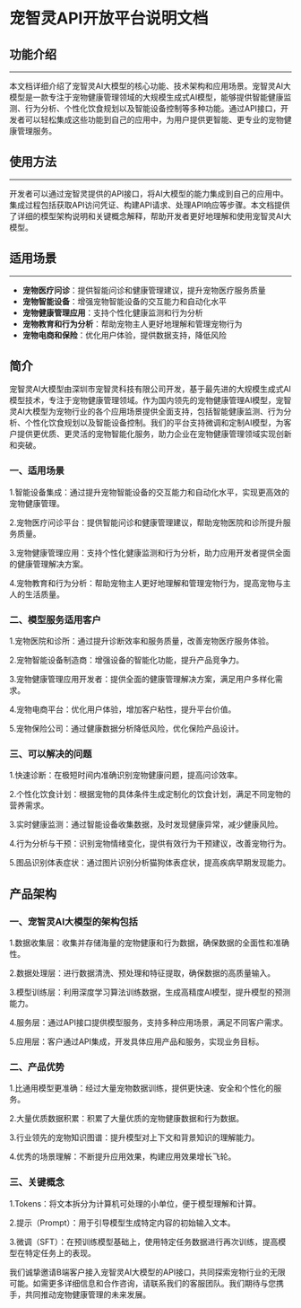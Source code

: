 # 宠智灵API开放平台说明文档

## 功能介绍
---
本文档详细介绍了宠智灵AI大模型的核心功能、技术架构和应用场景。宠智灵AI大模型是一款专注于宠物健康管理领域的大规模生成式AI模型，能够提供智能健康监测、行为分析、个性化饮食规划以及智能设备控制等多种功能。通过API接口，开发者可以轻松集成这些功能到自己的应用中，为用户提供更智能、更专业的宠物健康管理服务。

## 使用方法
---
开发者可以通过宠智灵提供的API接口，将AI大模型的能力集成到自己的应用中。集成过程包括获取API访问凭证、构建API请求、处理API响应等步骤。本文档提供了详细的模型架构说明和关键概念解释，帮助开发者更好地理解和使用宠智灵AI大模型。

## 适用场景
---
- **宠物医疗问诊**：提供智能问诊和健康管理建议，提升宠物医疗服务质量
- **宠物智能设备**：增强宠物智能设备的交互能力和自动化水平
- **宠物健康管理应用**：支持个性化健康监测和行为分析
- **宠物教育和行为分析**：帮助宠物主人更好地理解和管理宠物行为
- **宠物电商和保险**：优化用户体验，提供数据支持，降低风险

## 简介
宠智灵AI大模型由深圳市宠智灵科技有限公司开发，基于最先进的大规模生成式AI模型技术，专注于宠物健康管理领域。作为国内领先的宠物健康管理AI模型，宠智灵AI大模型为宠物行业的各个应用场景提供全面支持，包括智能健康监测、行为分析、个性化饮食规划以及智能设备控制。我们的平台支持微调和定制AI模型，为客户提供更优质、更灵活的宠物智能化服务，助力企业在宠物健康管理领域实现创新和突破。

### 一、适用场景
1.智能设备集成：通过提升宠物智能设备的交互能力和自动化水平，实现更高效的宠物健康管理。

2.宠物医疗问诊平台：提供智能问诊和健康管理建议，帮助宠物医院和诊所提升服务质量。

3.宠物健康管理应用：支持个性化健康监测和行为分析，助力应用开发者提供全面的健康管理解决方案。

4.宠物教育和行为分析：帮助宠物主人更好地理解和管理宠物行为，提高宠物与主人的生活质量。

### 二、模型服务适用客户
1.宠物医院和诊所：通过提升诊断效率和服务质量，改善宠物医疗服务体验。

2.宠物智能设备制造商：增强设备的智能化功能，提升产品竞争力。

3.宠物健康管理应用开发者：提供全面的健康管理解决方案，满足用户多样化需求。

4.宠物电商平台：优化用户体验，增加客户粘性，提升平台价值。

5.宠物保险公司：通过健康数据分析降低风险，优化保险产品设计。

### 三、可以解决的问题
1.快速诊断：在极短时间内准确识别宠物健康问题，提高问诊效率。

2.个性化饮食计划：根据宠物的具体条件生成定制化的饮食计划，满足不同宠物的营养需求。

3.实时健康监测：通过智能设备收集数据，及时发现健康异常，减少健康风险。

4.行为分析与干预：识别宠物情绪变化，提供有效行为干预建议，改善宠物行为。

5.图品识别体表症状：通过图片识别分析猫狗体表症状，提高疾病早期发现能力。

## 产品架构
### 一、宠智灵AI大模型的架构包括
1.数据收集层：收集并存储海量的宠物健康和行为数据，确保数据的全面性和准确性。

2.数据处理层：进行数据清洗、预处理和特征提取，确保数据的高质量输入。

3.模型训练层：利用深度学习算法训练数据，生成高精度AI模型，提升模型的预测能力。

4.服务层：通过API接口提供模型服务，支持多种应用场景，满足不同客户需求。

5.应用层：客户通过API集成，开发具体应用产品和服务，实现业务目标。

### 二、产品优势
1.比通用模型更准确：经过大量宠物数据训练，提供更快速、安全和个性化的服务。

2.大量优质数据积累：积累了大量优质的宠物健康数据和行为数据。

3.行业领先的宠物知识图谱：提升模型对上下文和背景知识的理解能力。

4.优秀的场景理解：不断提升应用效果，构建应用效果增长飞轮。

### 三、关键概念
1.Tokens：将文本拆分为计算机可处理的小单位，便于模型理解和计算。

2.提示（Prompt）：用于引导模型生成特定内容的初始输入文本。

3.微调（SFT）：在预训练模型基础上，使用特定任务数据进行再次训练，提高模型在特定任务上的表现。

我们诚挚邀请B端客户接入宠智灵AI大模型的API接口，共同探索宠物行业的无限可能。如需更多详细信息和合作咨询，请联系我们的客服团队。我们期待与您携手，共同推动宠物健康管理的未来发展。


